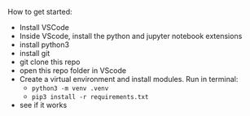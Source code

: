 How to get started:

* Install VSCode
* Inside VScode, install the python and jupyter notebook extensions
* install python3
* install git
* git clone this repo
* open this repo folder in VScode 
* Create a virtual environment and install modules. Run in terminal:
  * `python3 -m venv .venv`
  * `pip3 install -r requirements.txt`
* see if it works